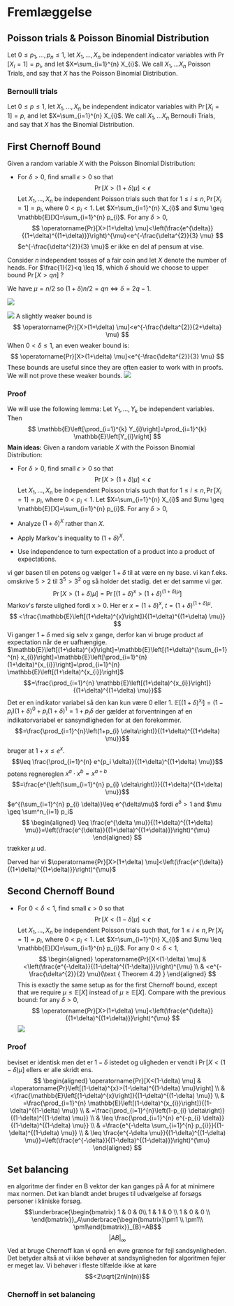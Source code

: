 # Fremlæggelse 
## Poisson trials & Poisson Binomial Distribution
Let $0 \leq p_{1}, \ldots, p_{n} \leq 1$, let $X_{1}, \ldots, X_{n}$ be independent indicator variables with $\operatorname{Pr}\left[X_{i}=1\right]=p_{i}$, and let $X=\sum_{i=1}^{n} X_{i}$. We call $X_{1}, \ldots X_{n}$ Poisson Trials, and say that $X$ has the Poisson Binomial Distribution.
### Bernoulli trials
Let $0 \leq p \leq 1$, let $X_{1}, \ldots, X_{n}$ be independent  indicator variables with $\operatorname{Pr}\left[X_{i}=1\right]=p$, and let $X=\sum_{i=1}^{n} X_{i}$. We call $X_{1}, \ldots X_{n}$ Bernoulli Trials, and say that $X$ has the Binomial Distribution.

## First Chernoff Bound 
Given a random variable $X$ with the Poisson Binomial  Distribution: 
- For $\delta>0$, find small $\epsilon>0$ so that
$$
\operatorname{Pr}[X>(1+\delta) \mu]<\epsilon
$$
Let $X_{1}, \ldots, X_{n}$ be independent Poisson trials such that for $1 \leq i \leq n, \operatorname{Pr}\left[X_{i}=1\right]=p_{i}$, where $0<p_{i}<1$. Let $X=\sum_{i=1}^{n} X_{i}$ and $\mu \geq \mathbb{E}[X]=\sum_{i=1}^{n} p_{i}$. For any $\delta>0$,
$$
\operatorname{Pr}[X>(1+\delta) \mu]<\left(\frac{e^{\delta}}{(1+\delta)^{(1+\delta)}}\right)^{\mu}<e^{-\frac{\delta^{2}}{3} \mu}
$$
$e^{-\frac{\delta^{2}}{3} \mu}$ er ikke en del af pensum at vise. 

Consider $n$ independent tosses of a fair coin and let $X$ denote the number of heads. For $\frac{1}{2}<q \leq 1$, which $\delta$ should we choose to upper bound $\operatorname{Pr}[X>q n]$ ?

We have $\mu=n / 2$ so $(1+\delta) n / 2=q n \Leftrightarrow \delta=2 q-1$.

![](https://i.imgur.com/kix5eOE.png)

![](https://i.imgur.com/QD6XsXB.png)
A slightly weaker bound is
$$
\operatorname{Pr}[X>(1+\delta) \mu]<e^{-\frac{\delta^{2}}{2+\delta} \mu}
$$
When $0<\delta \leq 1$, an even weaker bound is:
$$
\operatorname{Pr}[X>(1+\delta) \mu]<e^{-\frac{\delta^{2}}{3} \mu}
$$
These bounds are useful since they are often easier to work with in proofs. We will not prove these weaker bounds.
![](https://i.imgur.com/rys9pqF.png)
### Proof
We will use the following lemma:
Let $Y_{1}, \ldots, Y_{k}$ be independent variables. Then
$$
\mathbb{E}\left[\prod_{i=1}^{k} Y_{i}\right]=\prod_{i=1}^{k} \mathbb{E}\left[Y_{i}\right]
$$
**Main ideas:**
Given a random variable $X$ with the Poisson Binomial  Distribution: 
- For $\delta>0$, find small $\epsilon>0$ so that
$$
\operatorname{Pr}[X>(1+\delta) \mu]<\epsilon
$$
Let $X_{1}, \ldots, X_{n}$ be independent Poisson trials such that for $1 \leq i \leq n, \operatorname{Pr}\left[X_{i}=1\right]=p_{i}$, where $0<p_{i}<1$. Let $X=\sum_{i=1}^{n} X_{i}$ and $\mu \geq \mathbb{E}[X]=\sum_{i=1}^{n} p_{i}$. For any $\delta>0$,

- Analyze $(1+\delta)^{X}$ rather than $X$.
- Apply Markov's inequality to $(1+\delta)^{X}$.
- Use independence to turn expectation of a product into a product of expectations.

vi gør basen til en potens og vælger $1+\delta$ til at være en ny base.
vi kan f.eks. omskrive $5>2$ til $3^5>3^2$ og så holder det stadig. det er det samme vi gør.
$$
\operatorname{Pr}[X>(1+\delta) \mu]=\operatorname{Pr}\left[(1+\delta)^{x}>(1+\delta)^{(1+\delta) \mu}\right]
$$
Markov's første ulighed fordi x > 0. Her er $x=(1+\delta)^{x}$, $t=(1+\delta)^{(1+\delta) \mu}$. 
$$
<\frac{\mathbb{E}\left[(1+\delta)^{x}\right]}{(1+\delta)^{(1+\delta) \mu}}
$$
Vi ganger $1+\delta$ med sig selv x gange, derfor kan vi bruge product af expectation når de er uafhængige. $\mathbb{E}\left[(1+\delta)^{x}\right]=\mathbb{E}\left[(1+\delta)^{\sum_{i=1}^{n} x_{i}}\right]=\mathbb{E}\left[\prod_{i=1}^{n}(1+\delta)^{x_{i}}\right]=\prod_{i=1}^{n} \mathbb{E}\left[(1+\delta)^{x_{i}}\right]$ 
$$=\frac{\prod_{i=1}^{n} \mathbb{E}\left[(1+\delta)^{x_{i}}\right]}{(1+\delta)^{(1+\delta) \mu}}$$
Det er en indikator variabel så den kan kun være 0 eller 1.
$\mathbb{E}\left[(1+\delta)^{x_{i}}\right]=\left(1-p_{i}\right)(1+\delta)^{0}+p_{i}(1+\delta)^{1}=1+p_{i} \delta$
der gælder at forventningen af en indikatorvariabel er sansyndligheden for at den forekommer. 
$$=\frac{\prod_{i=1}^{n}\left(1+p_{i} \delta\right)}{(1+\delta)^{(1+\delta) \mu}}$$
bruger at $1 + x \leq e^x$. 
$$\leq \frac{\prod_{i=1}^{n} e^{p_i \delta}}{(1+\delta)^{(1+\delta) \mu}}$$
potens regnereglen $x^{a} \cdot x^b=x^{a+b}$
$$=\frac{e^{\left(\sum_{i=1}^{n} p_{i} \delta\right)}}{(1+\delta)^{(1+\delta) \mu}}$$
$e^{(\sum_{i=1}^{n} p_{i} \delta)}\leq e^{\delta\mu}$ fordi $e^\delta > 1$ and $\mu \geq \sum^n_{i=1} p_i$
$$
\begin{aligned}
\leq \frac{e^{\delta \mu}}{(1+\delta)^{(1+\delta) \mu}}=\left(\frac{e^{\delta}}{(1+\delta)^{(1+\delta)}}\right)^{\mu}
\end{aligned}
$$
trækker $\mu$ ud.

Derved har vi $\operatorname{Pr}[X>(1+\delta) \mu]<\left(\frac{e^{\delta}}{(1+\delta)^{(1+\delta)}}\right)^{\mu}$
## Second Chernoff Bound
- For $0<\delta<1$, find small $\epsilon>0$ so that
$$
\operatorname{Pr}[X<(1-\delta) \mu]<\epsilon
$$
Let $X_{1}, \ldots, X_{n}$ be independent Poisson trials such that, for $1 \leq i \leq n, \operatorname{Pr}\left[X_{i}=1\right]=p_{i}$, where $0<p_{i}<1$. Let $X=\sum_{i=1}^{n} X_{i}$ and $\mu \leq \mathbb{E}[X]=\sum_{i=1}^{n} p_{i}$. For any $0<\delta<1$,
$$
\begin{aligned}
\operatorname{Pr}[X<(1-\delta) \mu] & <\left(\frac{e^{-\delta}}{(1-\delta)^{(1-\delta)}}\right)^{\mu} \\
& <e^{-\frac{\delta^{2}}{2} \mu}(\text { Theorem 4.2) }
\end{aligned}
$$
This is exactly the same setup as for the first Chernoff bound, except that we require $\mu \leq \mathbb{E}[X]$ instead of $\mu \geq \mathbb{E}[X]$. Compare with the previous bound: for any $\delta>0$,
$$
\operatorname{Pr}[X>(1+\delta) \mu]<\left(\frac{e^{\delta}}{(1+\delta)^{(1+\delta)}}\right)^{\mu}
$$
![](https://i.imgur.com/yGjhXH1.png)
### Proof
beviset er identisk men det er $1-\delta$ istedet og uligheden er vendt i $\operatorname{Pr}[X<(1-\delta) \mu]$ ellers er alle skridt ens. 
$$
\begin{aligned}
\operatorname{Pr}[X<(1-\delta) \mu] & =\operatorname{Pr}\left[(1-\delta)^{x}>(1-\delta)^{(1-\delta) \mu}\right] \\
& <\frac{\mathbb{E}\left[(1-\delta)^{x}\right]}{(1-\delta)^{(1-\delta) \mu}} \\
& =\frac{\prod_{i=1}^{n} \mathbb{E}\left[(1-\delta)^{x_{i}}\right]}{(1-\delta)^{(1-\delta) \mu}} \\
& =\frac{\prod_{i=1}^{n}\left(1-p_{i} \delta\right)}{(1-\delta)^{(1-\delta) \mu}} \\
& \leq \frac{\prod_{i=1}^{n} e^{-p_{i} \delta}}{(1-\delta)^{(1-\delta) \mu}} \\
& =\frac{e^{-\delta \sum_{i=1}^{n} p_{i}}}{(1-\delta)^{(1-\delta) \mu}} \\
& \leq \frac{e^{-\delta \mu}}{(1-\delta)^{(1-\delta) \mu}}=\left(\frac{e^{-\delta}}{(1-\delta)^{(1-\delta)}}\right)^{\mu}
\end{aligned}
$$
## Set balancing 
en algoritme der finder en B vektor der kan ganges på A for at minimere max normen. Det kan blandt andet bruges til udvælgelse af forsøgs personer i kliniske forsøg.
$$\underbrace{\begin{bmatrix}   1 & 0 & 0\\   1 & 1 & 0   \\ 1 & 0 & 0  \\ \end{bmatrix}}_A\underbrace{\begin{bmatrix}\pm1 \\ \pm1\\ \pm1\end{bmatrix}}_{B}=AB$$
$$|AB|_\infty$$
Ved at bruge Chernoff kan vi opnå en øvre grænse for fejl sandsynligheden. Det betyder altså at vi ikke behøver at sandsynligheden for  algoritmen fejler er meget lav. Vi behøver i fleste tilfælde ikke at køre 
$$<2\sqrt{2n\ln(n)}$$
### Chernoff in set balancing 
